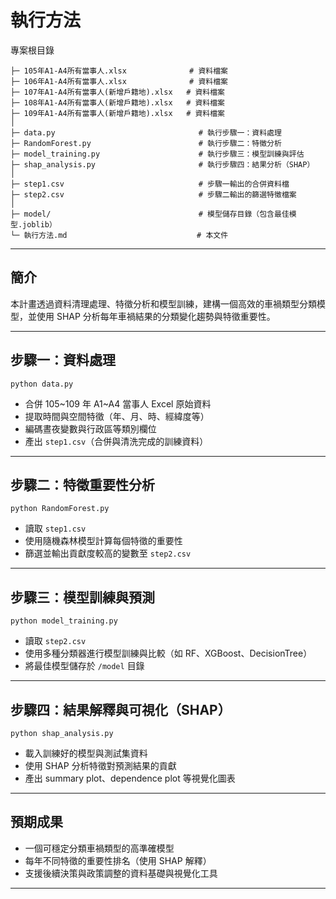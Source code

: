 # 執行方法

專案根目錄

```
├─ 105年A1-A4所有當事人.xlsx              # 資料檔案
├─ 106年A1-A4所有當事人.xlsx              # 資料檔案
├─ 107年A1-A4所有當事人(新增戶籍地).xlsx   # 資料檔案
├─ 108年A1-A4所有當事人(新增戶籍地).xlsx   # 資料檔案
├─ 109年A1-A4所有當事人(新增戶籍地).xlsx   # 資料檔案
│
├─ data.py                                # 執行步驟一：資料處理
├─ RandomForest.py                        # 執行步驟二：特徵分析
├─ model_training.py                      # 執行步驟三：模型訓練與評估
├─ shap_analysis.py                       # 執行步驟四：結果分析（SHAP）
│
├─ step1.csv                              # 步驟一輸出的合併資料檔
├─ step2.csv                              # 步驟二輸出的篩選特徵檔案
│
├─ model/                                 # 模型儲存目錄（包含最佳模型.joblib）
└─ 執行方法.md                             # 本文件
```

---

## 簡介

本計畫透過資料清理處理、特徵分析和模型訓練，建構一個高效的車禍類型分類模型，並使用 SHAP 分析每年車禍結果的分類變化趨勢與特徵重要性。

---

## 步驟一：資料處理

```
python data.py
```

- 合併 105~109 年 A1~A4 當事人 Excel 原始資料
- 提取時間與空間特徵（年、月、時、經緯度等）
- 編碼晝夜變數與行政區等類別欄位
- 產出 `step1.csv`（合併與清洗完成的訓練資料）

---

## 步驟二：特徵重要性分析

```
python RandomForest.py
```

- 讀取 `step1.csv`
- 使用隨機森林模型計算每個特徵的重要性
- 篩選並輸出貢獻度較高的變數至 `step2.csv`

---

## 步驟三：模型訓練與預測

```
python model_training.py
```

- 讀取 `step2.csv`
- 使用多種分類器進行模型訓練與比較（如 RF、XGBoost、DecisionTree）
- 將最佳模型儲存於 `/model` 目錄

---

## 步驟四：結果解釋與可視化（SHAP）

```
python shap_analysis.py
```

- 載入訓練好的模型與測試集資料
- 使用 SHAP 分析特徵對預測結果的貢獻
- 產出 summary plot、dependence plot 等視覺化圖表

---

## 預期成果

- 一個可穩定分類車禍類型的高準確模型
- 每年不同特徵的重要性排名（使用 SHAP 解釋）
- 支援後續決策與政策調整的資料基礎與視覺化工具

---
